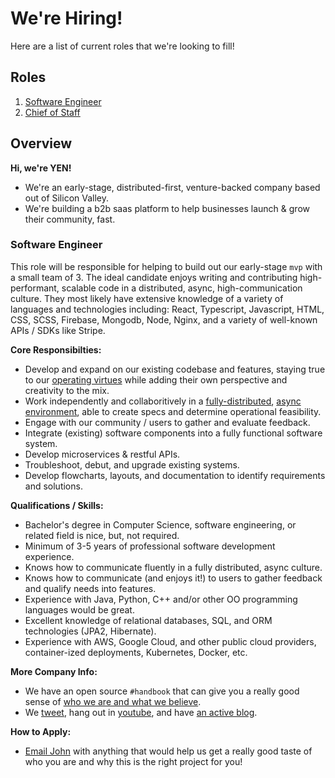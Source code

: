 # We're Hiring!

Here are a list of current roles that we're looking to fill!

## Roles

1. [Software Engineer]()
2. [Chief of Staff]()

## Overview

**Hi, we're YEN!**

- We're an early-stage, distributed-first, venture-backed company based out of Silicon Valley.
- We're building a b2b saas platform to help businesses launch & grow their community, fast.

### Software Engineer

This role will be responsible for helping to build out our early-stage `mvp` with a small team of 3. The ideal candidate enjoys writing and contributing high-performant, scalable code in a distributed, async, high-communication culture. They most likely have extensive knowledge of a variety of languages and technologies including: React, Typescript, Javascript, HTML, CSS, SCSS, Firebase, Mongodb, Node, Nginx, and a variety of well-known APIs / SDKs like Stripe.

**Core Responsibilties:**

- Develop and expand on our existing codebase and features, staying true to our [operating virtues](https://github.com/yenio/handbook#operating-virtues) while adding their own perspective and creativity to the mix.
- Work independently and collaboritively in a [fully-distributed](https://www.indiehackers.com/post/what-we-mean-when-we-say-we-are-a-distributed-first-team-0226d2f999), [async environment](https://github.com/yenio/handbook/blob/master/1-employment.md#distributed-first-async-team-communication), able to create specs and determine operational feasibility.
- Engage with our community / users to gather and evaluate feedback.
- Integrate (existing) software components into a fully functional software system.
- Develop microservices & restful APIs.
- Troubleshoot, debut, and upgrade existing systems.
- Develop flowcharts, layouts, and documentation to identify requirements and solutions.

**Qualifications / Skills:**

- Bachelor's degree in Computer Science, software engineering, or related field is nice, but, not required.
- Minimum of 3-5 years of professional software development experience.
- Knows how to communicate fluently in a fully distributed, async culture.
- Knows how to communicate (and enjoys it!) to users to gather feedback and qualify needs into features.
- Experience with Java, Python, C++ and/or other OO programming languages would be great.
- Excellent knowledge of relational databases, SQL, and ORM technologies (JPA2, Hibernate).
- Experience with AWS, Google Cloud, and other public cloud providers, container-ized deployments, Kubernetes, Docker, etc.

**More Company Info:**

- We have an open source `#handbook` that can give you a really good sense of [who we are and what we believe](https://github.com/yenio/handbook).
- We [tweet](http://twitter.com/yenftw), hang out in [youtube](http://yen.show), and have [an active blog](http://yensquad.com).

**How to Apply:**

- [Email John](mailto:john@yen.io) with anything that would help us get a really good taste of who you are and why this is the right project for you!


